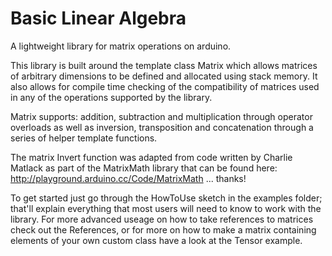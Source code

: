 
# Basic Linear Algebra
A lightweight library for matrix operations on arduino.

This library is built around the template class Matrix which allows matrices of arbitrary dimensions to be defined and allocated using stack memory. It also allows for compile time checking of the compatibility of matrices used in any of the operations supported by the library.

Matrix supports: addition, subtraction and multiplication through operator overloads as well as inversion, transposition and concatenation through a series of helper template functions.

The matrix Invert function was adapted from code written by Charlie Matlack as part of the MatrixMath library that can be found here: http://playground.arduino.cc/Code/MatrixMath ... thanks!

To get started just go through the HowToUse sketch in the examples folder; that'll explain everything that most users will need to know to work with the library. For more advanced useage on how to take references to matrices check out the References, or for more on how to make a matrix containing elements of your own custom class have a look at the Tensor example.

